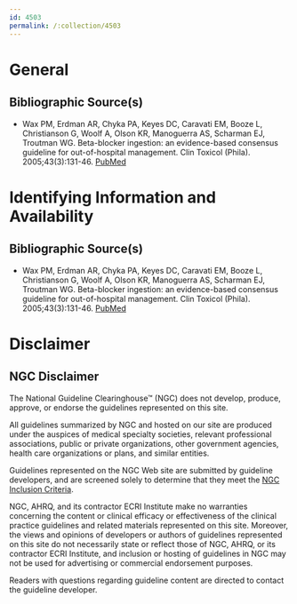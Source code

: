 ```yaml
---
id: 4503
permalink: /:collection/4503
---
```


# General

## Bibliographic Source(s)

- Wax PM, Erdman AR, Chyka PA, Keyes DC, Caravati EM, Booze L, Christianson G, Woolf A, Olson KR, Manoguerra AS, Scharman EJ, Troutman WG. Beta-blocker ingestion: an evidence-based consensus guideline for out-of-hospital management. Clin Toxicol (Phila). 2005;43(3):131-46. [ PubMed ](http://www.ncbi.nlm.nih.gov/entrez/query.fcgi?cmd=Retrieve&db=pubmed&dopt=Abstract&list_uids=15906457)

# Identifying Information and Availability

## Bibliographic Source(s)

- Wax PM, Erdman AR, Chyka PA, Keyes DC, Caravati EM, Booze L, Christianson G, Woolf A, Olson KR, Manoguerra AS, Scharman EJ, Troutman WG. Beta-blocker ingestion: an evidence-based consensus guideline for out-of-hospital management. Clin Toxicol (Phila). 2005;43(3):131-46. [ PubMed ](http://www.ncbi.nlm.nih.gov/entrez/query.fcgi?cmd=Retrieve&db=pubmed&dopt=Abstract&list_uids=15906457)

# Disclaimer

## NGC Disclaimer

The National Guideline Clearinghouse™ (NGC) does not develop, produce, approve, or endorse the guidelines represented on this site.

All guidelines summarized by NGC and hosted on our site are produced under the auspices of medical specialty societies, relevant professional associations, public or private organizations, other government agencies, health care organizations or plans, and similar entities.

Guidelines represented on the NGC Web site are submitted by guideline developers, and are screened solely to determine that they meet the [NGC Inclusion Criteria](/help-and-about/summaries/inclusion-criteria).

NGC, AHRQ, and its contractor ECRI Institute make no warranties concerning the content or clinical efficacy or effectiveness of the clinical practice guidelines and related materials represented on this site. Moreover, the views and opinions of developers or authors of guidelines represented on this site do not necessarily state or reflect those of NGC, AHRQ, or its contractor ECRI Institute, and inclusion or hosting of guidelines in NGC may not be used for advertising or commercial endorsement purposes.

Readers with questions regarding guideline content are directed to contact the guideline developer.

